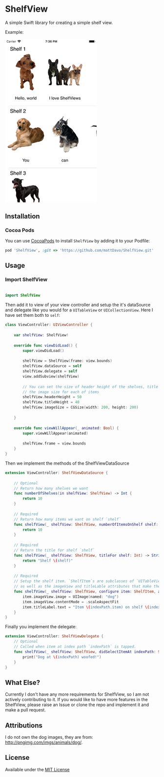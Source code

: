 # ShelfView
A simple Swift library for creating a simple shelf view.

Example:

<img src="https://raw.githubusercontent.com/mattDavo/ShelfView/master/images/screenshot.png" width="300"/>

## Installation
### Cocoa Pods
You can use [CocoaPods](https://cocoapods.org/) to install `ShelfView` by adding it to your Podfile:
```ruby
pod 'ShelfView', :git => 'https://github.com/mattDavo/ShelfView.git'
```

## Usage

### Import ShelfView
```Swift

import ShelfView
```
Then add it to view of your view controller and setup the it's dataSource and delegate like you would for a `UITableView` or `UICollectionView`. Here I have set them both to `self`:
```Swift
class ViewController: UIViewController {

    var shelfView: ShelfView!
    
    override func viewDidLoad() {
        super.viewDidLoad()
        
        shelfView = ShelfView(frame: view.bounds)
        shelfView.dataSource = self
        shelfView.delegate = self
        view.addSubview(shelfView)
        
        // You can set the size of header height of the shelves, title height of the items' title,
        // the image size for each of items
        shelfView.headerHeight = 50
        shelfView.titleHeight = 40
        shelfView.imageSize = CGSize(width: 200, height: 200)
        
    }

    override func viewWillAppear(_ animated: Bool) {
        super.viewWillAppear(animated)
        
        shelfView.frame = view.bounds
    }
}
```

Then we implement the methods of the ShelfViewDataSource
```Swift
extension ViewController: ShelfViewDataSource {
    
    // Optional
    // Return how many shelves we want
    func numberOfShelves(in shelfView: ShelfView) -> Int {
        return 10
    }
    
    // Required
    // Return how many items we want on shelf `shelf`
    func shelfView(_ shelfView: ShelfView, numberOfItemsOnShelf shelf: Int) -> Int {
        return 10
    }
    
    // Required
    // Return the title for shelf `shelf`
    func shelfView(_ shelfView: ShelfView, titleFor shelf: Int) -> String {
        return "Shelf \(shelf)"
    }
    
    // Required
    // Setup the shelf item. `ShelfItem`s are subclasses of `UITableViewCell`s so can modify those attributes
    // as well as the imageView and titleLable attributes that make the shelf view look how it does.
    func shelfView(_ shelfView: ShelfView, configure item: ShelfItem, at indexPath: ShelfIndexPath) {
        item.imageView.image = UIImage(named: "dog")
        item.imageView.contentMode = .scaleAspectFit
        item.titleLabel.text = "Item \(indexPath.item) on shelf \(indexPath.shelf)"
    }
}
```

Finally you implement the delegate:
```Swift
extension ViewController: ShelfViewDelegate {
    // Optional
    // Called when item at index path `indexPath` is tapped.
    func shelfView(_ shelfView: ShelfView, didSelectItemAt indexPath: ShelfIndexPath) {
        print("Dog at \(indexPath) woofed!")
    }
}
```

## What Else?
Currently I don't have any more requirements for ShelfView, so I am not actively contributing to it. If you would like to have more features in the ShelfView, please raise an Issue or clone the repo and implement it and make a pull request.

## Attributions
I do not own the dog images, they are from: http://pngimg.com/imgs/animals/dog/.

## License
Available under the [MIT License](https://github.com/mattDavo/Lingo/blob/master/LICENSE)
